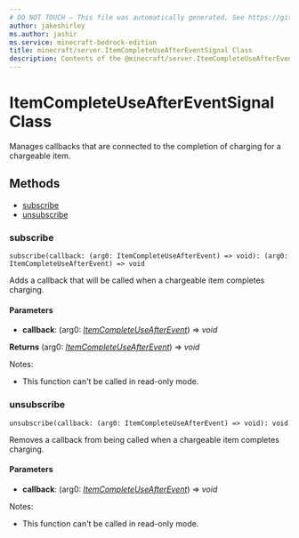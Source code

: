 ```yaml
---
# DO NOT TOUCH — This file was automatically generated. See https://github.com/mojang/minecraftapidocsgenerator to modify descriptions, examples, etc.
author: jakeshirley
ms.author: jashir
ms.service: minecraft-bedrock-edition
title: minecraft/server.ItemCompleteUseAfterEventSignal Class
description: Contents of the @minecraft/server.ItemCompleteUseAfterEventSignal class.
---
```

# ItemCompleteUseAfterEventSignal Class

Manages callbacks that are connected to the completion of charging for a chargeable item.

## Methods
- [subscribe](#subscribe)
- [unsubscribe](#unsubscribe)

### **subscribe**
`
subscribe(callback: (arg0: ItemCompleteUseAfterEvent) => void): (arg0: ItemCompleteUseAfterEvent) => void
`

Adds a callback that will be called when a chargeable item completes charging.

#### **Parameters**
- **callback**: (arg0: [*ItemCompleteUseAfterEvent*](ItemCompleteUseAfterEvent.md)) => *void*

**Returns** (arg0: [*ItemCompleteUseAfterEvent*](ItemCompleteUseAfterEvent.md)) => *void*
  
Notes:
- This function can't be called in read-only mode.

### **unsubscribe**
`
unsubscribe(callback: (arg0: ItemCompleteUseAfterEvent) => void): void
`

Removes a callback from being called when a chargeable item completes charging.

#### **Parameters**
- **callback**: (arg0: [*ItemCompleteUseAfterEvent*](ItemCompleteUseAfterEvent.md)) => *void*
  
Notes:
- This function can't be called in read-only mode.
